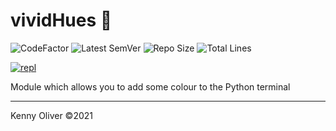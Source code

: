 # vividHues :rainbow:

![CodeFactor](https://www.codefactor.io/repository/github/KennyOliver/vividHues/badge?style=for-the-badge)
![Latest SemVer](https://img.shields.io/github/v/tag/KennyOliver/vividHues?label=version&sort=semver&style=for-the-badge)
![Repo Size](https://img.shields.io/github/repo-size/KennyOliver/vividHues?style=for-the-badge)
![Total Lines](https://img.shields.io/tokei/lines/github/KennyOliver/vividHues?style=for-the-badge)

[![repl](https://repl.it/badge/github/KennyOliver/vividHues)](https://repl.it/@KennyOliver/vividHues)

Module which allows you to add some colour to the Python terminal

---
Kenny Oliver ©2021
